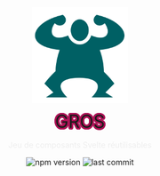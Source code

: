 <div align="center">
    <img align="center" src="./static/logo-readme.svg" alt="logo" width="172"/>
    <p align="center">
        <p align="center" style="font-size:32px;margin:0;border:none;color:#ad1457font-weight:bold;text-shadow: rgb(173, 20, 87) 3px 0px 0px, rgb(173, 20, 87) 2.83487px 0.981584px 0px, rgb(173, 20, 87) 2.35766px 1.85511px 0px, rgb(173, 20, 87) 1.62091px 2.52441px 0px, rgb(173, 20, 87) 0.705713px 2.91581px 0px, rgb(173, 20, 87) -0.287171px 2.98622px 0px, rgb(173, 20, 87) -1.24844px 2.72789px 0px, rgb(173, 20, 87) -2.07227px 2.16926px 0px, rgb(173, 20, 87) -2.66798px 1.37182px 0px, rgb(173, 20, 87) -2.96998px 0.42336px 0px, rgb(173, 20, 87) -2.94502px -0.571704px 0px, rgb(173, 20, 87) -2.59586px -1.50383px 0px, rgb(173, 20, 87) -1.96093px -2.27041px 0px, rgb(173, 20, 87) -1.11013px -2.78704px 0px, rgb(173, 20, 87) -0.137119px -2.99686px 0px, rgb(173, 20, 87) 0.850987px -2.87677px 0px, rgb(173, 20, 87) 1.74541px -2.43999px 0px, rgb(173, 20, 87) 2.44769px -1.73459px 0px, rgb(173, 20, 87) 2.88051px -0.838247px 0px;">GROS</p>
        <p style="color:#eee">Jeu de composants Svelte réutilisables</p>
        <img src="https://img.shields.io/npm/v/gros?color=%23006064" alt="npm version"/>
        <img src="https://img.shields.io/github/license/vincjo/gros?color=006064" alt="last commit"/>
    </p>
</div>

